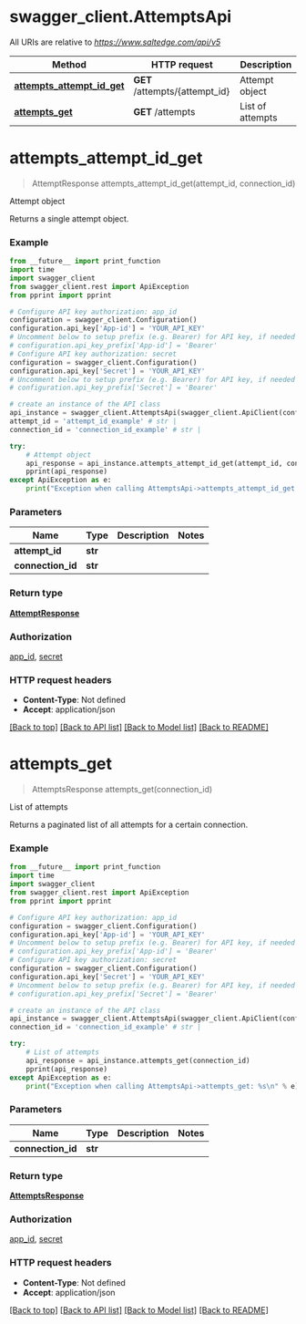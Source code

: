 # swagger_client.AttemptsApi

All URIs are relative to *https://www.saltedge.com/api/v5*

Method | HTTP request | Description
------------- | ------------- | -------------
[**attempts_attempt_id_get**](AttemptsApi.md#attempts_attempt_id_get) | **GET** /attempts/{attempt_id} | Attempt object
[**attempts_get**](AttemptsApi.md#attempts_get) | **GET** /attempts | List of attempts

# **attempts_attempt_id_get**
> AttemptResponse attempts_attempt_id_get(attempt_id, connection_id)

Attempt object

Returns a single attempt object.

### Example
```python
from __future__ import print_function
import time
import swagger_client
from swagger_client.rest import ApiException
from pprint import pprint

# Configure API key authorization: app_id
configuration = swagger_client.Configuration()
configuration.api_key['App-id'] = 'YOUR_API_KEY'
# Uncomment below to setup prefix (e.g. Bearer) for API key, if needed
# configuration.api_key_prefix['App-id'] = 'Bearer'
# Configure API key authorization: secret
configuration = swagger_client.Configuration()
configuration.api_key['Secret'] = 'YOUR_API_KEY'
# Uncomment below to setup prefix (e.g. Bearer) for API key, if needed
# configuration.api_key_prefix['Secret'] = 'Bearer'

# create an instance of the API class
api_instance = swagger_client.AttemptsApi(swagger_client.ApiClient(configuration))
attempt_id = 'attempt_id_example' # str | 
connection_id = 'connection_id_example' # str | 

try:
    # Attempt object
    api_response = api_instance.attempts_attempt_id_get(attempt_id, connection_id)
    pprint(api_response)
except ApiException as e:
    print("Exception when calling AttemptsApi->attempts_attempt_id_get: %s\n" % e)
```

### Parameters

Name | Type | Description  | Notes
------------- | ------------- | ------------- | -------------
 **attempt_id** | **str**|  | 
 **connection_id** | **str**|  | 

### Return type

[**AttemptResponse**](AttemptResponse.md)

### Authorization

[app_id](../README.md#app_id), [secret](../README.md#secret)

### HTTP request headers

 - **Content-Type**: Not defined
 - **Accept**: application/json

[[Back to top]](#) [[Back to API list]](../README.md#documentation-for-api-endpoints) [[Back to Model list]](../README.md#documentation-for-models) [[Back to README]](../README.md)

# **attempts_get**
> AttemptsResponse attempts_get(connection_id)

List of attempts

Returns a paginated list of all attempts for a certain connection.

### Example
```python
from __future__ import print_function
import time
import swagger_client
from swagger_client.rest import ApiException
from pprint import pprint

# Configure API key authorization: app_id
configuration = swagger_client.Configuration()
configuration.api_key['App-id'] = 'YOUR_API_KEY'
# Uncomment below to setup prefix (e.g. Bearer) for API key, if needed
# configuration.api_key_prefix['App-id'] = 'Bearer'
# Configure API key authorization: secret
configuration = swagger_client.Configuration()
configuration.api_key['Secret'] = 'YOUR_API_KEY'
# Uncomment below to setup prefix (e.g. Bearer) for API key, if needed
# configuration.api_key_prefix['Secret'] = 'Bearer'

# create an instance of the API class
api_instance = swagger_client.AttemptsApi(swagger_client.ApiClient(configuration))
connection_id = 'connection_id_example' # str | 

try:
    # List of attempts
    api_response = api_instance.attempts_get(connection_id)
    pprint(api_response)
except ApiException as e:
    print("Exception when calling AttemptsApi->attempts_get: %s\n" % e)
```

### Parameters

Name | Type | Description  | Notes
------------- | ------------- | ------------- | -------------
 **connection_id** | **str**|  | 

### Return type

[**AttemptsResponse**](AttemptsResponse.md)

### Authorization

[app_id](../README.md#app_id), [secret](../README.md#secret)

### HTTP request headers

 - **Content-Type**: Not defined
 - **Accept**: application/json

[[Back to top]](#) [[Back to API list]](../README.md#documentation-for-api-endpoints) [[Back to Model list]](../README.md#documentation-for-models) [[Back to README]](../README.md)

